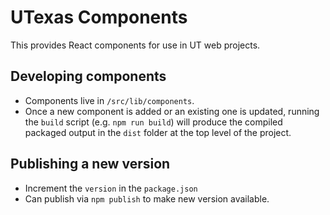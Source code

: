 # UTexas Components
This provides React components for use in UT web projects.

## Developing components
- Components live in `/src/lib/components`.
- Once a new component is added or an existing one is updated, running the `build` script (e.g. `npm run build`) will produce the compiled packaged output in the `dist` folder at the top level of the project.

## Publishing a new version
- Increment the `version` in the `package.json`
- Can publish via `npm publish` to make new version available.
